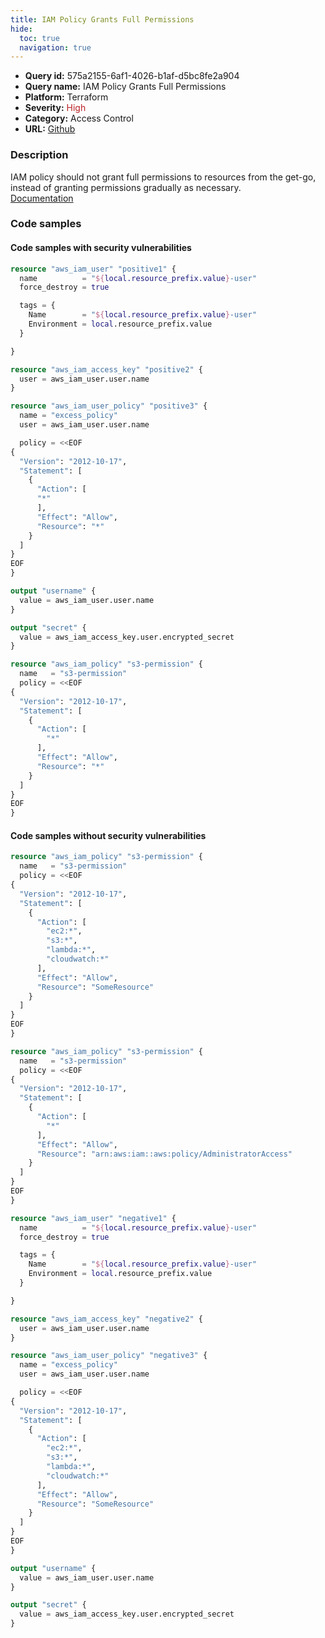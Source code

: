 ```yaml
---
title: IAM Policy Grants Full Permissions
hide:
  toc: true
  navigation: true
---
```


<style>
  .highlight .hll {
    background-color: #ff171742;
  }
  .md-content {
    max-width: 1100px;
    margin: 0 auto;
  }
</style>

-   **Query id:** 575a2155-6af1-4026-b1af-d5bc8fe2a904
-   **Query name:** IAM Policy Grants Full Permissions
-   **Platform:** Terraform
-   **Severity:** <span style="color:#bb2124">High</span>
-   **Category:** Access Control
-   **URL:** [Github](https://github.com/Checkmarx/kics/tree/master/assets/queries/terraform/aws/iam_policy_grants_full_permissions)

### Description
IAM policy should not grant full permissions to resources from the get-go, instead of granting permissions gradually as necessary.<br>
[Documentation](https://registry.terraform.io/providers/hashicorp/aws/latest/docs/resources/iam_role_policy)

### Code samples
#### Code samples with security vulnerabilities
```tf title="Positive test num. 1 - tf file" hl_lines="20"
resource "aws_iam_user" "positive1" {
  name          = "${local.resource_prefix.value}-user"
  force_destroy = true

  tags = {
    Name        = "${local.resource_prefix.value}-user"
    Environment = local.resource_prefix.value
  }

}

resource "aws_iam_access_key" "positive2" {
  user = aws_iam_user.user.name
}

resource "aws_iam_user_policy" "positive3" {
  name = "excess_policy"
  user = aws_iam_user.user.name

  policy = <<EOF
{
  "Version": "2012-10-17",
  "Statement": [
    {
      "Action": [
      "*"
      ],
      "Effect": "Allow",
      "Resource": "*"
    }
  ]
}
EOF
}

output "username" {
  value = aws_iam_user.user.name
}

output "secret" {
  value = aws_iam_access_key.user.encrypted_secret
}


```
```tf title="Positive test num. 2 - tf file" hl_lines="3"
resource "aws_iam_policy" "s3-permission" {
  name   = "s3-permission"
  policy = <<EOF
{
  "Version": "2012-10-17",
  "Statement": [
    {
      "Action": [
        "*"
      ],
      "Effect": "Allow",
      "Resource": "*"
    }
  ]
}
EOF
}

```


#### Code samples without security vulnerabilities
```tf title="Negative test num. 1 - tf file"
resource "aws_iam_policy" "s3-permission" {
  name   = "s3-permission"
  policy = <<EOF
{
  "Version": "2012-10-17",
  "Statement": [
    {
      "Action": [
        "ec2:*",
        "s3:*",
        "lambda:*",
        "cloudwatch:*"
      ],
      "Effect": "Allow",
      "Resource": "SomeResource"
    }
  ]
}
EOF
}

```
```tf title="Negative test num. 2 - tf file"
resource "aws_iam_policy" "s3-permission" {
  name   = "s3-permission"
  policy = <<EOF
{
  "Version": "2012-10-17",
  "Statement": [
    {
      "Action": [
        "*"
      ],
      "Effect": "Allow",
      "Resource": "arn:aws:iam::aws:policy/AdministratorAccess"
    }
  ]
}
EOF
}

```
```tf title="Negative test num. 3 - tf file"
resource "aws_iam_user" "negative1" {
  name          = "${local.resource_prefix.value}-user"
  force_destroy = true

  tags = {
    Name        = "${local.resource_prefix.value}-user"
    Environment = local.resource_prefix.value
  }

}

resource "aws_iam_access_key" "negative2" {
  user = aws_iam_user.user.name
}

resource "aws_iam_user_policy" "negative3" {
  name = "excess_policy"
  user = aws_iam_user.user.name

  policy = <<EOF
{
  "Version": "2012-10-17",
  "Statement": [
    {
      "Action": [
        "ec2:*",
        "s3:*",
        "lambda:*",
        "cloudwatch:*"
      ],
      "Effect": "Allow",
      "Resource": "SomeResource"
    }
  ]
}
EOF
}

output "username" {
  value = aws_iam_user.user.name
}

output "secret" {
  value = aws_iam_access_key.user.encrypted_secret
}


```

